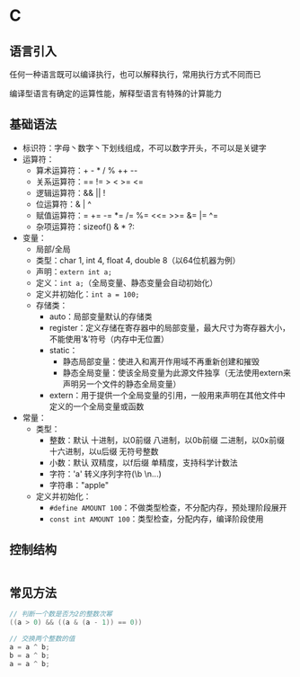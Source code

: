 # C

## 语言引入

任何一种语言既可以编译执行，也可以解释执行，常用执行方式不同而已

编译型语言有确定的运算性能，解释型语言有特殊的计算能力

## 基础语法

* 标识符：字母丶数字丶下划线组成，不可以数字开头，不可以是关键字
* 运算符：
  * 算术运算符：+  -  *  /  %  ++  --
  * 关系运算符：==  !=  >  <  >=  <=
  * 逻辑运算符：&&  ||  !
  * 位运算符：&  |  ^
  * 赋值运算符：=  +=  -=  *=  /=  %=  <<=  >>=  &=  |=  ^=
  * 杂项运算符：sizeof()  &  *  ?:
* 变量：
  * 局部/全局
  * 类型：char  1, int  4, float  4, double  8（以64位机器为例）
  * 声明：`extern int a; `
  * 定义：`int a;`（全局变量、静态变量会自动初始化）
  * 定义并初始化：`int a = 100;`
  * 存储类：
    * auto：局部变量默认的存储类
    * register：定义存储在寄存器中的局部变量，最大尺寸为寄存器大小，不能使用'&'符号（内存中无位置）
    * static：
      * 静态局部变量：使进入和离开作用域不再重新创建和摧毁
      * 静态全局变量：使该全局变量为此源文件独享（无法使用extern来声明另一个文件的静态全局变量）
    * extern：用于提供一个全局变量的引用，一般用来声明在其他文件中定义的一个全局变量或函数
* 常量：
  * 类型：
    * 整数：默认 十进制，以0前缀 八进制，以0b前缀 二进制，以0x前缀 十六进制，以u后缀 无符号整数
    * 小数：默认 双精度，以f后缀 单精度，支持科学计数法
    * 字符：'a'  转义序列字符(\b \n...)
    * 字符串："apple"
  * 定义并初始化：
    * `#define AMOUNT 100`：不做类型检查，不分配内存，预处理阶段展开
    * `const int AMOUNT 100`：类型检查，分配内存，编译阶段使用

## 控制结构

```c

```

## 常见方法

```C
// 判断一个数是否为2的整数次幂
((a > 0) && ((a & (a - 1)) == 0))
```

```C
// 交换两个整数的值
a = a ^ b;
b = a ^ b;
a = a ^ b;
```